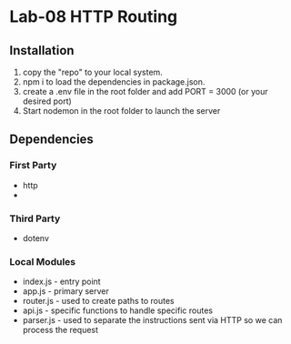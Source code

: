 # Lab-08 HTTP Routing

## Installation

1. copy the "repo" to your local system.
2. npm i to load the dependencies in package.json.
3. create a .env file in the root folder and add PORT = 3000 (or your desired port)
3. Start nodemon in the root folder to launch the server

## Dependencies

### First Party
* http
* 

### Third Party
* dotenv

### Local Modules
* index.js - entry point
* app.js - primary server
* router.js - used to create paths to routes
* api.js - specific functions to handle specific routes
* parser.js - used to separate the instructions sent via HTTP so we can process the request




